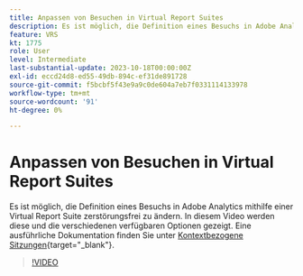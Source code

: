 ```yaml
---
title: Anpassen von Besuchen in Virtual Report Suites
description: Es ist möglich, die Definition eines Besuchs in Adobe Analytics mithilfe einer Virtual Report Suite zerstörungsfrei zu ändern. In diesem Video werden diese und die verschiedenen verfügbaren Optionen gezeigt.
feature: VRS
kt: 1775
role: User
level: Intermediate
last-substantial-update: 2023-10-18T00:00:00Z
exl-id: eccd24d8-ed55-49db-894c-ef31de891728
source-git-commit: f5bcbf5f43e9a9c0de604a7eb7f0331114133978
workflow-type: tm+mt
source-wordcount: '91'
ht-degree: 0%

---
```


# Anpassen von Besuchen in Virtual Report Suites

Es ist möglich, die Definition eines Besuchs in Adobe Analytics mithilfe einer Virtual Report Suite zerstörungsfrei zu ändern. In diesem Video werden diese und die verschiedenen verfügbaren Optionen gezeigt. Eine ausführliche Dokumentation finden Sie unter [Kontextbezogene Sitzungen](https://experienceleague.adobe.com/docs/analytics/components/virtual-report-suites/vrs-mobile-visit-processing.html){target="_blank"}.

>[!VIDEO](https://video.tv.adobe.com/v/23545/?quality=12&learn=on)

